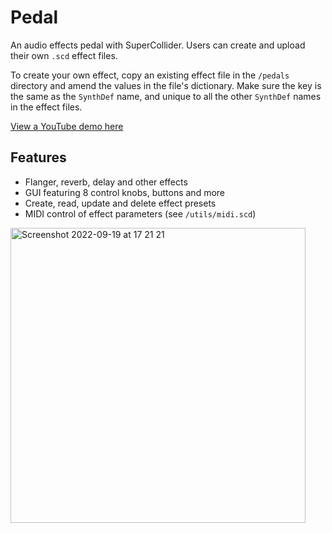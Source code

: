 # Pedal
An audio effects pedal with SuperCollider. Users can create and upload their own `.scd` effect files.

To create your own effect, copy an existing effect file in the `/pedals` directory and amend the values in the file's dictionary. Make sure the key is the same as the `SynthDef` name, and unique to all the other `SynthDef` names in the effect files.

[View a YouTube demo here](https://www.youtube.com/watch?v=iO_jPU0kNQc)


## Features
- Flanger, reverb, delay and other effects
- GUI featuring 8 control knobs, buttons and more
- Create, read, update and delete effect presets
- MIDI control of effect parameters (see `/utils/midi.scd`)


<img width="472" alt="Screenshot 2022-09-19 at 17 21 21" src="https://user-images.githubusercontent.com/68643643/191065591-582c674b-9d4f-4ede-a7a8-6bceb150329f.png">
